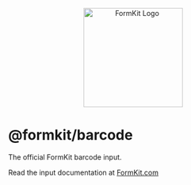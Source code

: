 <p align="center"><a href="https://www.formkit.com" target="_blank" rel="noopener noreferrer"><img width="200" src="https://cdn.formk.it/brand-assets/formkit-logo.png" alt="FormKit Logo"></a></p>

# @formkit/barcode

The official FormKit barcode input.

Read the input documentation at [FormKit.com](https://formkit.com/plugins/barcode)
